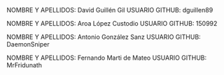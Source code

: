 NOMBRE Y APELLIDOS: David Guillén Gil
USUARIO GITHUB: dguillen89

NOMBRE Y APELLIDOS: Aroa López Custodio
USUARIO GITHUB: 150992

NOMBRE Y APELLIDOS: Antonio González Sanz
USUARIO GITHUB: DaemonSniper

NOMBRE Y APELLIDOS: Fernando Marti de Mateo
USUARIO GITHUB: MrFridunath